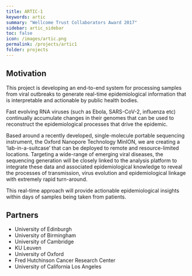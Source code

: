 ```yaml
---
title: ARTIC-1
keywords: artic
summary: "Wellcome Trust Collaborators Award 2017"
sidebar: artic_sidebar
toc: false
icon: /images/artic.png
permalink: /projects/artic1
folder: projects
---
```


## Motivation

This project is developing an end-to-end system for processing samples from viral outbreaks to generate real-time epidemiological information that is interpretable and actionable by public health bodies.

Fast evolving RNA viruses (such as Ebola, SARS-CoV-2, influenza etc) continually accumulate changes in their genomes that can be used to reconstruct the epidemiological processes that drive the epidemic.

Based around a recently developed, single-molecule portable sequencing instrument, the Oxford Nanopore Technology MinION, we are creating a ‘lab-in-a-suitcase’ that can be deployed to remote and resource-limited locations. Targeting a wide-range of emerging viral diseases, the sequencing generation will be closely linked to the analysis platform to integrate these data and associated epidemiological knowledge to reveal the processes of transmission, virus evolution and epidemiological linkage with extremely rapid turn-around.

This real-time approach will provide actionable epidemiological insights within days of samples being taken from patients.

## Partners

- University of Edinburgh
- University of Birmingham
- University of Cambridge
- KU Leuven
- University of Oxford
- Fred Hutchinson Cancer Research Center
- University of California Los Angeles